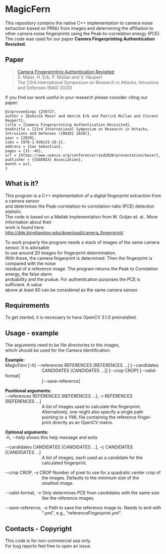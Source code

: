 # MagicFern 

This repository contains the native C++ implementation to camera noise extraction based on PRNU from images and determining the affiliation to other camera noise fingerprints using the Peak-to-correlation energy (PCE).  
The code was used for our paper **Camera Fingerprinting Authentication Revisited**.

Paper
-----------
> [Camera Fingerprinting Authentication Revisited](https://www.usenix.org/conference/raid2020/presentation/maier)  
> D. Maier, H. Erb, P. Mullan and V. Haupert  
> The 23rd International Symposium on Research in Attacks, Intrusions and Defenses (RAID 2020)

If you find our work useful in your research please consider citing our paper:  
	
~~~~
@inproceedings {259727,  
author = {Dominik Maier and Henrik Erb and Patrick Mullan and Vincent Haupert},  
title = {Camera Fingerprinting Authentication Revisited},  
booktitle = {23rd International Symposium on Research in Attacks, Intrusions and Defenses ({RAID} 2020)},  
year = {2020},  
isbn = {978-1-939133-18-2},  
address = {San Sebastian},  
pages = {31--46},  
url = {https://www.usenix.org/conference/raid2020/presentation/maier},  
publisher = {{USENIX} Association},  
month = oct,  
}  
~~~~

What is it?
-----------

This program is a C++ implementation of a digital fingerprint extraction from a camera sensor  
and determines the Peak-correlation-to-correlation-ratio (PCE) detection statistic.  
The code is based on a Matlab implementation from M. Goljan et. al.. More information about their  
work is found here: http://dde.binghamton.edu/download/camera_fingerprint/  
  
To work properly the program needs a stack of images of the same camera sensor. It is advisable  
to use around 20 images for fingerprint determination.  
With these, the camera fingerprint is determined. Then the fingerprint is compared with the noise  
residual of a reference image. The program returns the Peak to Correlation energy, the false alarm  
probability and the pvalue. For authentication purposes the PCE is sufficient. A value  
above at least 60 can be considered as the same camera sensor. 


Requirements
-----------

To get started, it is necessary to have OpenCV 3.1.0 preinstalled.


Usage - example
------------------

The arguments need to be file directories to the images,  
which should be used for the Camera Identification.  
  
**Example:**  
MagicFern [-h] --references REFERENCES [REFERENCES ...] [--candidates  
&nbsp;&nbsp;&nbsp;&nbsp;&nbsp;&nbsp;&nbsp;&nbsp;&nbsp;&nbsp;&nbsp;&nbsp;&nbsp;&nbsp;&nbsp;&nbsp;&nbsp;&nbsp;&nbsp;&nbsp;&nbsp;&nbsp;&nbsp;&nbsp;&nbsp;&nbsp;&nbsp;&nbsp;&nbsp;&nbsp;CANDIDATES [CANDIDATES ...]] [--crop CROP] [--valid-format]  
&nbsp;&nbsp;&nbsp;&nbsp;&nbsp;&nbsp;&nbsp;&nbsp;&nbsp;&nbsp;&nbsp;&nbsp;&nbsp;&nbsp;&nbsp;&nbsp;&nbsp;&nbsp;&nbsp;&nbsp;&nbsp;&nbsp;&nbsp;&nbsp;&nbsp;&nbsp;&nbsp;&nbsp;&nbsp;&nbsp;[--save-reference]  
  
**Positional arguments:**  
--references REFERENCES [REFERENCES ...], -r REFERENCES [REFERENCES ...]  
&nbsp;&nbsp;&nbsp;&nbsp;&nbsp;&nbsp;&nbsp;&nbsp;&nbsp;&nbsp;&nbsp;&nbsp;&nbsp;&nbsp;&nbsp;&nbsp;&nbsp;&nbsp;&nbsp;&nbsp;&nbsp;&nbsp;&nbsp;&nbsp;&nbsp;&nbsp;&nbsp;&nbsp;&nbsp;&nbsp;A list of images used to calculate the fingerprint.  
&nbsp;&nbsp;&nbsp;&nbsp;&nbsp;&nbsp;&nbsp;&nbsp;&nbsp;&nbsp;&nbsp;&nbsp;&nbsp;&nbsp;&nbsp;&nbsp;&nbsp;&nbsp;&nbsp;&nbsp;&nbsp;&nbsp;&nbsp;&nbsp;&nbsp;&nbsp;&nbsp;&nbsp;&nbsp;&nbsp;Alternatively, one might also specify a single path  
&nbsp;&nbsp;&nbsp;&nbsp;&nbsp;&nbsp;&nbsp;&nbsp;&nbsp;&nbsp;&nbsp;&nbsp;&nbsp;&nbsp;&nbsp;&nbsp;&nbsp;&nbsp;&nbsp;&nbsp;&nbsp;&nbsp;&nbsp;&nbsp;&nbsp;&nbsp;&nbsp;&nbsp;&nbsp;&nbsp;pointing to a YML file containing the reference finger-  
&nbsp;&nbsp;&nbsp;&nbsp;&nbsp;&nbsp;&nbsp;&nbsp;&nbsp;&nbsp;&nbsp;&nbsp;&nbsp;&nbsp;&nbsp;&nbsp;&nbsp;&nbsp;&nbsp;&nbsp;&nbsp;&nbsp;&nbsp;&nbsp;&nbsp;&nbsp;&nbsp;&nbsp;&nbsp;&nbsp;print directly as an OpenCV matrix.  
  
**Optional arguments:**  
-h, --help            shows this help message and exits  

--candidates CANDIDATES [CANDIDATES ...], -c CANDIDATES [CANDIDATES ...]  
&nbsp;&nbsp;&nbsp;&nbsp;&nbsp;&nbsp;&nbsp;&nbsp;&nbsp;&nbsp;&nbsp;&nbsp;&nbsp;&nbsp;&nbsp;&nbsp;&nbsp;&nbsp;&nbsp;&nbsp;&nbsp;&nbsp;&nbsp;&nbsp;&nbsp;&nbsp;&nbsp;&nbsp;&nbsp;&nbsp;A list of images, each used as a candidate for the  
&nbsp;&nbsp;&nbsp;&nbsp;&nbsp;&nbsp;&nbsp;&nbsp;&nbsp;&nbsp;&nbsp;&nbsp;&nbsp;&nbsp;&nbsp;&nbsp;&nbsp;&nbsp;&nbsp;&nbsp;&nbsp;&nbsp;&nbsp;&nbsp;&nbsp;&nbsp;&nbsp;&nbsp;&nbsp;&nbsp;calculated fingerprint.  
  
--crop CROP, -s CROP  Number of pixel to use for a quadratic center crop of  
&nbsp;&nbsp;&nbsp;&nbsp;&nbsp;&nbsp;&nbsp;&nbsp;&nbsp;&nbsp;&nbsp;&nbsp;&nbsp;&nbsp;&nbsp;&nbsp;&nbsp;&nbsp;&nbsp;&nbsp;&nbsp;&nbsp;&nbsp;&nbsp;&nbsp;&nbsp;&nbsp;&nbsp;&nbsp;&nbsp;the images. Defaults to the minimum size of the  
&nbsp;&nbsp;&nbsp;&nbsp;&nbsp;&nbsp;&nbsp;&nbsp;&nbsp;&nbsp;&nbsp;&nbsp;&nbsp;&nbsp;&nbsp;&nbsp;&nbsp;&nbsp;&nbsp;&nbsp;&nbsp;&nbsp;&nbsp;&nbsp;&nbsp;&nbsp;&nbsp;&nbsp;&nbsp;&nbsp;smallest image.  
  
--valid-format, -v    Only determines PCE from candidates with the same size  
&nbsp;&nbsp;&nbsp;&nbsp;&nbsp;&nbsp;&nbsp;&nbsp;&nbsp;&nbsp;&nbsp;&nbsp;&nbsp;&nbsp;&nbsp;&nbsp;&nbsp;&nbsp;&nbsp;&nbsp;&nbsp;&nbsp;&nbsp;&nbsp;&nbsp;&nbsp;&nbsp;&nbsp;&nbsp;&nbsp;like the reference images.  
  
--save-reference, -o  Path to save the reference image to. Needs to end with  
&nbsp;&nbsp;&nbsp;&nbsp;&nbsp;&nbsp;&nbsp;&nbsp;&nbsp;&nbsp;&nbsp;&nbsp;&nbsp;&nbsp;&nbsp;&nbsp;&nbsp;&nbsp;&nbsp;&nbsp;&nbsp;&nbsp;&nbsp;&nbsp;&nbsp;&nbsp;&nbsp;&nbsp;&nbsp;&nbsp;".yml", e.g., "referenceFingerprint.yml".  

  
  
Contacts - Copyright
--------------------
This code is for non-commercial use only.  
For bug reports feel free to open an issue.
